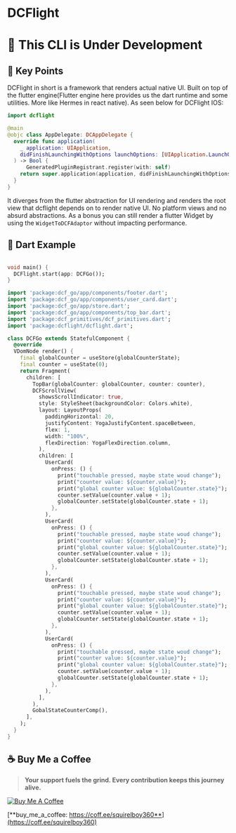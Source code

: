 
# DCFlight
# 🚧 This CLI is Under Development

## 📌 Key Points
DCFlight in short is a framework that renders actual native UI. Built on top of the flutter engine(Flutter engine here provides us the dart runtime and some utilities. More like Hermes in react native). As seen below for DCFlight IOS:
``` swift
import dcflight

@main                                                  
@objc class AppDelegate: DCAppDelegate {
  override func application(
    _ application: UIApplication,
    didFinishLaunchingWithOptions launchOptions: [UIApplication.LaunchOptionsKey: Any]?
  ) -> Bool {
      GeneratedPluginRegistrant.register(with: self)
    return super.application(application, didFinishLaunchingWithOptions: launchOptions)
  }
}
```
It diverges from the flutter abstraction for UI rendering and renders the root view that dcflight depends on to render native UI. No platform views and no absurd abstractions. As a bonus you can still render a flutter Widget by using the ```WidgetToDCFAdaptor``` without impacting performance. 


## 📝 Dart Example

```dart

void main() {
  DCFlight.start(app: DCFGo());
}

import 'package:dcf_go/app/components/footer.dart';
import 'package:dcf_go/app/components/user_card.dart';
import 'package:dcf_go/app/store.dart';
import 'package:dcf_go/app/components/top_bar.dart';
import 'package:dcf_primitives/dcf_primitives.dart';
import 'package:dcflight/dcflight.dart';

class DCFGo extends StatefulComponent {
  @override
  VDomNode render() {
    final globalCounter = useStore(globalCounterState);
    final counter = useState(0);
    return Fragment(
      children: [
        TopBar(globalCounter: globalCounter, counter: counter),
        DCFScrollView(
          showsScrollIndicator: true,
          style: StyleSheet(backgroundColor: Colors.white),
          layout: LayoutProps(
            paddingHorizontal: 20,
            justifyContent: YogaJustifyContent.spaceBetween,
            flex: 1,
            width: "100%",
            flexDirection: YogaFlexDirection.column,
          ),
          children: [
            UserCard(
              onPress: () {
                print("touchable pressed, maybe state woud change");
                print("counter value: ${counter.value}");
                print("global counter value: ${globalCounter.state}");
                counter.setValue(counter.value + 1);
                globalCounter.setState(globalCounter.state + 1);
              },
            ),
            UserCard(
              onPress: () {
                print("touchable pressed, maybe state woud change");
                print("counter value: ${counter.value}");
                print("global counter value: ${globalCounter.state}");
                counter.setValue(counter.value + 1);
                globalCounter.setState(globalCounter.state + 1);
              },
            ),
            UserCard(
              onPress: () {
                print("touchable pressed, maybe state woud change");
                print("counter value: ${counter.value}");
                print("global counter value: ${globalCounter.state}");
                counter.setValue(counter.value + 1);
                globalCounter.setState(globalCounter.state + 1);
              },
            ),
            UserCard(
              onPress: () {
                print("touchable pressed, maybe state woud change");
                print("counter value: ${counter.value}");
                print("global counter value: ${globalCounter.state}");
                counter.setValue(counter.value + 1);
                globalCounter.setState(globalCounter.state + 1);
              },
            ),
          ],
        ),
        GobalStateCounterComp(),
      ],
    );
  }
}
```


## ☕ Buy Me a Coffee  

> **Your support fuels the grind. Every contribution keeps this journey alive.**  

[![Buy Me A Coffee](https://cdn.buymeacoffee.com/buttons/v2/default-yellow.png)](https://coff.ee/squirelboy360)  

[**buy_me_a_coffee: https://coff.ee/squirelboy360**](https://coff.ee/squirelboy360)

